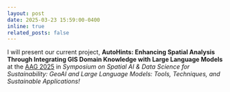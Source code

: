 ```yaml
---
layout: post
date: 2025-03-23 15:59:00-0400
inline: true
related_posts: false
---
```


I will present our current project, **AutoHints: Enhancing Spatial Analysis Through Integrating GIS Domain Knowledge with Large Language Models** at the [AAG 2025](https://www.aag.org/events/aag2025/) in *Symposium on Spatial AI & Data Science for Sustainability: GeoAI and Large Language Models: Tools, Techniques, and Sustainable Applications!*
